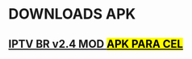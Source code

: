 # DOWNLOADS APK

<a href="
https://www.googleapis.com/drive/v3/files/13PC9QfRpk43J8bzVttQg1jcTR4gktOZG?alt=media&key=AIzaSyCKN01YADpHeKX5_sO5KhC0XyYYiHQoV_c
" target="_blank"><h2>
IPTV BR v2.4 MOD  <mark>APK PARA CEL</mark>
</h2></a>

